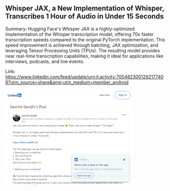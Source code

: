 ## Whisper JAX, a New Implementation of Whisper, Transcribes 1 Hour of Audio in Under 15 Seconds
Summary: Hugging Face's Whisper JAX is a highly-optimized implementation of the Whisper transcription model, offering 70x faster transcription speeds compared to the original PyTorch implementation. This speed improvement is achieved through batching, JAX optimization, and leveraging Tensor Processing Units (TPUs). The resulting model provides near real-time transcription capabilities, making it ideal for applications like interviews, podcasts, and live events.

Link: https://www.linkedin.com/feed/update/urn:li:activity:7054823001292177408?utm_source=share&amp;utm_medium=member_android

<img src="/img/03556a45-3a18-4507-9319-9eb5e5642503.png" width="400" />
<br/><br/>
